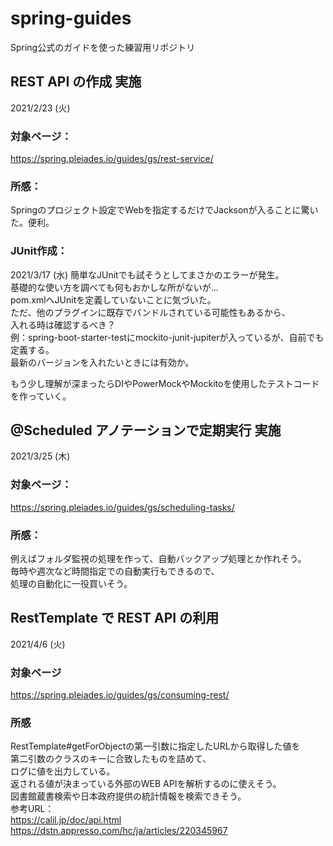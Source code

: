# spring-guides
Spring公式のガイドを使った練習用リポジトリ

## REST API の作成 実施
2021/2/23 (火)

### 対象ページ：
https://spring.pleiades.io/guides/gs/rest-service/

### 所感：
Springのプロジェクト設定でWebを指定するだけでJacksonが入ることに驚いた。便利。

### JUnit作成：
2021/3/17 (水)
簡単なJUnitでも試そうとしてまさかのエラーが発生。  
基礎的な使い方を調べても何もおかしな所がないが...  
pom.xmlへJUnitを定義していないことに気づいた。  
ただ、他のプラグインに既存でバンドルされている可能性もあるから、  
入れる時は確認するべき？  
例：spring-boot-starter-testにmockito-junit-jupiterが入っているが、自前でも定義する。  
   最新のバージョンを入れたいときには有効か。  

もう少し理解が深まったらDIやPowerMockやMockitoを使用したテストコードを作っていく。

## @Scheduled アノテーションで定期実行 実施
2021/3/25 (木)

### 対象ページ：
https://spring.pleiades.io/guides/gs/scheduling-tasks/

### 所感：
例えばフォルダ監視の処理を作って、自動バックアップ処理とか作れそう。  
毎時や週次など時間指定での自動実行もできるので、  
処理の自動化に一役買いそう。  

## RestTemplate で REST API の利用
2021/4/6 (火)  

### 対象ページ
https://spring.pleiades.io/guides/gs/consuming-rest/  

### 所感
RestTemplate#getForObjectの第一引数に指定したURLから取得した値を  
第二引数のクラスのキーに合致したものを詰めて、  
ログに値を出力している。  
返される値が決まっている外部のWEB APIを解析するのに使えそう。  
図書館蔵書検索や日本政府提供の統計情報を検索できそう。  
参考URL：  
https://calil.jp/doc/api.html  
https://dstn.appresso.com/hc/ja/articles/220345967  